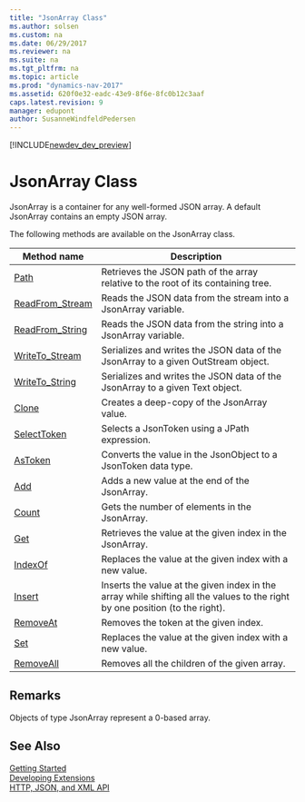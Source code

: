 ```yaml
---
title: "JsonArray Class"
ms.author: solsen
ms.custom: na
ms.date: 06/29/2017
ms.reviewer: na
ms.suite: na
ms.tgt_pltfrm: na
ms.topic: article
ms.prod: "dynamics-nav-2017"
ms.assetid: 620f0e32-eadc-43e9-8f6e-8fc0b12c3aaf
caps.latest.revision: 9
manager: edupont
author: SusanneWindfeldPedersen
---
```


[!INCLUDE[newdev_dev_preview](../includes/newdev_dev_preview.md)]

# JsonArray Class
JsonArray is a container for any well-formed JSON array. A default JsonArray contains an empty JSON array.

The following methods are available on the JsonArray class.

|Method name|Description|
|-----------|-----------|
|[Path](jsonarray-path-method.md)|Retrieves the JSON path of the array relative to the root of its containing tree.|
|[ReadFrom_Stream](jsonarray-readfrom-stream-method.md)|Reads the JSON data from the stream into a JsonArray variable.|
|[ReadFrom_String](jsonarray-readfrom-string-method.md)|Reads the JSON data from the string into a JsonArray variable.|
|[WriteTo_Stream](jsonarray-writeto-stream-method.md)|Serializes and writes the JSON data of the JsonArray to a given OutStream object.|
|[WriteTo_String](jsonarray-writeto-string-method.md)|Serializes and writes the JSON data of the JsonArray to a given Text object.|
|[Clone](jsontoken-clone-method.md)|Creates a deep-copy of the JsonArray value.|
|[SelectToken](jsontoken-selecttoken-method.md)|Selects a JsonToken using a JPath expression.|
|[AsToken](jsonarray-astoken-method.md)|Converts the value in the JsonObject to a JsonToken data type.|
|[Add](jsonarray-add-method.md)|Adds a new value at the end of the JsonArray.|
|[Count](jsonarray-count-method.md)|Gets the number of elements in the JsonArray.|
|[Get](jsonarray-get-method.md)|Retrieves the value at the given index in the JsonArray.|
|[IndexOf](jsonarray-indexof-method.md)|Replaces the value at the given index with a new value.|
|[Insert](jsonarray-insert-method.md)|Inserts the value at the given index in the array while shifting all the values to the right by one position (to the right).|
|[RemoveAt](jsonarray-removeat-method.md)|Removes the token at the given index.|
|[Set](jsonarray-set-method.md)|Replaces the value at the given index with a new value.|
|[RemoveAll](jsonarray-removeall-method.md)|Removes all the children of the given array.|

## Remarks
Objects of type JsonArray represent a 0-based array.

## See Also
[Getting Started](../devenv-get-started.md)  
[Developing Extensions](../devenv-dev-overview.md)  
[HTTP, JSON, and XML API](../devenv-restapi-overview.md)  
